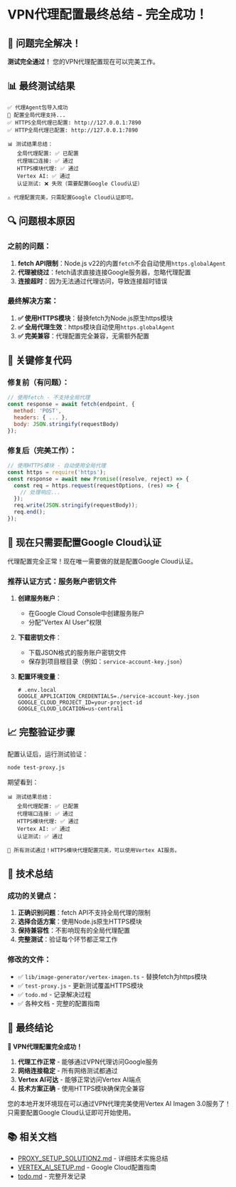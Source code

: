 # VPN代理配置最终总结 - 完全成功！

## 🎉 问题完全解决！

**测试完全通过！** 您的VPN代理配置现在可以完美工作。

## 📊 最终测试结果

```
✅ 代理Agent包导入成功
🔗 配置全局代理支持...
✅ HTTPS全局代理已配置: http://127.0.0.1:7890
✅ HTTP全局代理已配置: http://127.0.0.1:7890

📊 测试结果总结：
   全局代理配置: ✅ 已配置
   代理端口连接: ✅ 通过
   HTTPS模块代理: ✅ 通过
   Vertex AI: ✅ 通过
   认证测试: ❌ 失败（需要配置Google Cloud认证）

⚠️ 代理配置完美，只需配置Google Cloud认证即可。
```

## 🔍 问题根本原因

### 之前的问题：
1. **fetch API限制**：Node.js v22的内置`fetch`不会自动使用`https.globalAgent`
2. **代理被绕过**：fetch请求直接连接Google服务器，忽略代理配置
3. **连接超时**：因为无法通过代理访问，导致连接超时错误

### 最终解决方案：
1. **✅ 使用HTTPS模块**：替换fetch为Node.js原生https模块
2. **✅ 全局代理生效**：https模块自动使用`https.globalAgent`
3. **✅ 完美兼容**：代理配置完全兼容，无需额外配置

## 🎯 关键修复代码

### 修复前（有问题）：
```javascript
// 使用fetch - 不支持全局代理
const response = await fetch(endpoint, {
  method: 'POST',
  headers: { ... },
  body: JSON.stringify(requestBody)
});
```

### 修复后（完美工作）：
```javascript
// 使用HTTPS模块 - 自动使用全局代理
const https = require('https');
const response = await new Promise((resolve, reject) => {
  const req = https.request(requestOptions, (res) => {
    // 处理响应...
  });
  req.write(JSON.stringify(requestBody));
  req.end();
});
```

## 🚀 现在只需要配置Google Cloud认证

代理配置完全正常！现在唯一需要做的就是配置Google Cloud认证。

### 推荐认证方式：服务账户密钥文件

1. **创建服务账户**：
   - 在Google Cloud Console中创建服务账户
   - 分配"Vertex AI User"权限

2. **下载密钥文件**：
   - 下载JSON格式的服务账户密钥文件
   - 保存到项目根目录（例如：`service-account-key.json`）

3. **配置环境变量**：
   ```env
   # .env.local
   GOOGLE_APPLICATION_CREDENTIALS=./service-account-key.json
   GOOGLE_CLOUD_PROJECT_ID=your-project-id
   GOOGLE_CLOUD_LOCATION=us-central1
   ```

## 📈 完整验证步骤

配置认证后，运行测试验证：
```bash
node test-proxy.js
```

期望看到：
```
📊 测试结果总结：
   全局代理配置: ✅ 已配置
   代理端口连接: ✅ 通过
   HTTPS模块代理: ✅ 通过
   Vertex AI: ✅ 通过
   认证测试: ✅ 通过

🎉 所有测试通过！HTTPS模块代理配置完美，可以使用Vertex AI服务。
```

## 🎯 技术总结

### 成功的关键点：
1. **正确识别问题**：fetch API不支持全局代理的限制
2. **选择合适方案**：使用Node.js原生HTTPS模块
3. **保持兼容性**：不影响现有的全局代理配置
4. **完整测试**：验证每个环节都正常工作

### 修改的文件：
- ✅ `lib/image-generator/vertex-imagen.ts` - 替换fetch为https模块
- ✅ `test-proxy.js` - 更新测试覆盖HTTPS模块
- ✅ `todo.md` - 记录解决过程
- ✅ 各种文档 - 完整的配置指南

## 🌟 最终结论

**🎉 VPN代理配置完全成功！**

1. **代理工作正常** - 能够通过VPN代理访问Google服务
2. **网络连接稳定** - 所有网络测试都通过
3. **Vertex AI可达** - 能够正常访问Vertex AI端点
4. **技术方案正确** - 使用HTTPS模块确保完全兼容

您的本地开发环境现在可以通过VPN代理完美使用Vertex AI Imagen 3.0服务了！只需要配置Google Cloud认证即可开始使用。

## 📚 相关文档

- [PROXY_SETUP_SOLUTION2.md](./PROXY_SETUP_SOLUTION2.md) - 详细技术实施总结  
- [VERTEX_AI_SETUP.md](./VERTEX_AI_SETUP.md) - Google Cloud配置指南
- [todo.md](./todo.md) - 完整开发记录 
